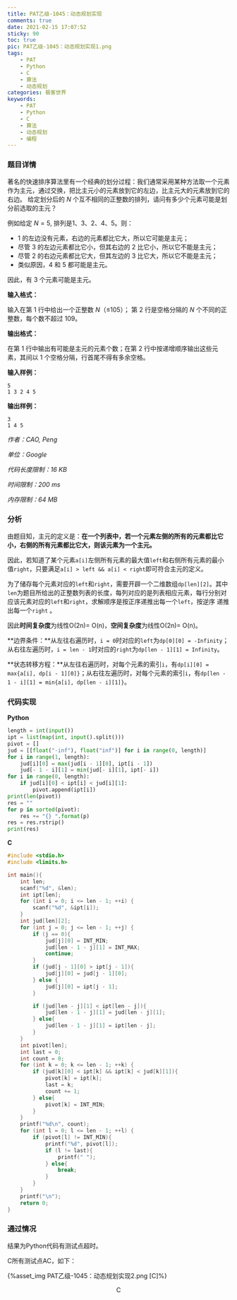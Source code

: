 ```yaml
---
title: PAT乙级-1045：动态规划实现
comments: true
date: 2021-02-15 17:07:52
sticky: 90
toc: true
pic: PAT乙级-1045：动态规划实现1.png
tags:
	- PAT
	- Python
	- C
	- 算法
	- 动态规划
categories: 极客世界
keywords: 
	- PAT
	- Python
	- C
	- 算法
	- 动态规划
	- 编程
---
```


### 题目详情

著名的快速排序算法里有一个经典的划分过程：我们通常采用某种方法取一个元素作为主元，通过交换，把比主元小的元素放到它的左边，比主元大的元素放到它的右边。 给定划分后的 *N* 个互不相同的正整数的排列，请问有多少个元素可能是划分前选取的主元？

例如给定 $N = 5$, 排列是1、3、2、4、5。则：

- 1 的左边没有元素，右边的元素都比它大，所以它可能是主元；
- 尽管 3 的左边元素都比它小，但其右边的 2 比它小，所以它不能是主元；
- 尽管 2 的右边元素都比它大，但其左边的 3 比它大，所以它不能是主元；
- 类似原因，4 和 5 都可能是主元。

因此，有 3 个元素可能是主元。

**输入格式：**

输入在第 1 行中给出一个正整数 *N*（≤105）； 第 2 行是空格分隔的 *N* 个不同的正整数，每个数不超过 109。

**输出格式：**

在第 1 行中输出有可能是主元的元素个数；在第 2 行中按递增顺序输出这些元素，其间以 1 个空格分隔，行首尾不得有多余空格。

**输入样例：**

```in
5
1 3 2 4 5
```

**输出样例：**

```out
3
1 4 5
```

*作者：CAO, Peng*

*单位：Google*

*代码长度限制：16 KB*

*时间限制：200 ms*

*内存限制：64 MB*



### 分析

由题目知，主元的定义是：**在一个列表中，若一个元素左侧的所有的元素都比它小，右侧的所有元素都比它大，则该元素为一个主元。**

因此，若知道了某个元素`a[i]`左侧所有元素的最大值`left`和右侧所有元素的最小值`right`，只要满足`a[i] > left && a[i] < right`即可符合主元的定义。

为了储存每个元素对应的`left`和`right`，需要开辟一个二维数组`dp[len][2]`。其中`len`为题目所给出的正整数列表的长度，每列对应的是列表相应元素，每行分别对应该元素对应的`left`和`right`，求解顺序是按正序递推出每一个`left`，按逆序 递推出每一个`right` 。

因此**时间复杂度**为线性O(2n)= O(n)，**空间复杂度**为线性O(2n)= O(n)。

**边界条件：**从左往右遍历时，`i = 0`时对应的`left`为`dp[0][0] = -Infinity`；从右往左遍历时，`i = len - 1`时对应的`right`为`dp[len - 1][1] = Infinity`。

**状态转移方程：**从左往右遍历时，对每个元素的索引`i`，有`dp[i][0] = max{a[i], dp[i - 1][0]}`；从右往左遍历时，对每个元素的索引`i`，有`dp[len - 1 - i][1] = min{a[i], dp[len - i][1]}`。



### 代码实现

**Python**

```python
length = int(input())
ipt = list(map(int, input().split()))
pivot = []
jud = [[float("-inf"), float("inf")] for i in range(0, length)]
for i in range(1, length):
    jud[i][0] = max(jud[i - 1][0], ipt[i - 1])
    jud[- 1 - i][1] = min(jud[- i][1], ipt[- i])
for i in range(0, length):
    if jud[i][0] < ipt[i] < jud[i][1]:
        pivot.append(ipt[i])
print(len(pivot))
res = ""
for p in sorted(pivot):
    res += "{} ".format(p)
res = res.rstrip()
print(res)
```

**C**

```c++
#include <stdio.h>
#include <limits.h>

int main(){
    int len;
    scanf("%d", &len);
    int ipt[len];
    for (int i = 0; i <= len - 1; ++i) {
        scanf("%d", &ipt[i]);
    }
    int jud[len][2];
    for (int j = 0; j <= len - 1; ++j) {
        if (j == 0){
            jud[j][0] = INT_MIN;
            jud[len - 1 - j][1] = INT_MAX;
            continue;
        }
        if (jud[j - 1][0] > ipt[j - 1]){
            jud[j][0] = jud[j - 1][0];
        } else {
            jud[j][0] = ipt[j - 1];
        }

        if (jud[len - j][1] < ipt[len - j]){
            jud[len - 1 - j][1] = jud[len - j][1];
        } else{
            jud[len - 1 - j][1] = ipt[len - j];
        }
    }
    int pivot[len];
    int last = 0;
    int count = 0;
    for (int k = 0; k <= len - 1; ++k) {
        if (jud[k][0] < ipt[k] && ipt[k] < jud[k][1]){
            pivot[k] = ipt[k];
            last = k;
            count += 1;
        } else{
            pivot[k] = INT_MIN;
        }
    }
    printf("%d\n", count);
    for (int l = 0; l <= len - 1; ++l) {
        if (pivot[l] != INT_MIN){
            printf("%d", pivot[l]);
            if (l != last){
                printf(" ");
            } else{
                break;
            }
        }
    }
    printf("\n");
    return 0;
}
```



### 通过情况

结果为Python代码有测试点超时。

C所有测试点AC，如下：

{%asset_img PAT乙级-1045：动态规划实现2.png [C]%}

<center>C</center>